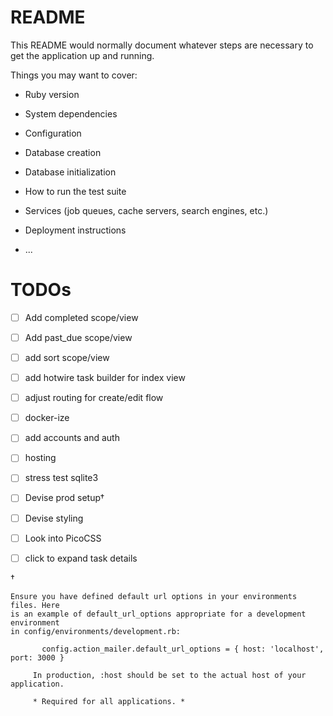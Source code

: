 # README

This README would normally document whatever steps are necessary to get the
application up and running.

Things you may want to cover:

* Ruby version

* System dependencies

* Configuration

* Database creation

* Database initialization

* How to run the test suite

* Services (job queues, cache servers, search engines, etc.)

* Deployment instructions

* ...


# TODOs
- [ ] Add completed scope/view
- [ ] Add past_due scope/view
- [ ] add sort scope/view
- [ ] add hotwire task builder for index view
- [ ] adjust routing for create/edit flow
- [ ] docker-ize
- [ ] add accounts and auth
- [ ] hosting
- [ ] stress test sqlite3
- [ ] Devise prod setup†
- [ ] Devise styling
- [ ] Look into PicoCSS
- [ ] click to expand task details








†  
```
Ensure you have defined default url options in your environments files. Here
is an example of default_url_options appropriate for a development environment
in config/environments/development.rb:

       config.action_mailer.default_url_options = { host: 'localhost', port: 3000 }

     In production, :host should be set to the actual host of your application.

     * Required for all applications. *
```
